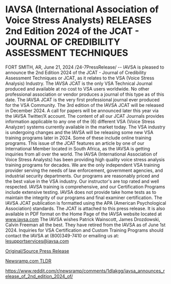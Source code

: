 # IAVSA (International Association of Voice Stress Analysts) RELEASES 2nd Edition 2024 of the JCAT - JOURNAL OF CREDIBILITY ASSESSMENT TECHNIQUES

FORT SMITH, AR, June 21, 2024 /24-7PressRelease/ -- IAVSA is pleased to announce the 2nd Edition 2024 of the JCAT - Journal of Credibility Assessment Techniques or JCAT, as it relates to the VSA (Voice Stress Analysis) Industry.  The IAVSA JCAT is the only VSA Technical Journal produced and available at no cost to VSA users worldwide. No other professional association or vendor produces a journal of this type as of this date. The IAVSA JCAT is the very first professional journal ever produced for the VSA Community.   The 3rd edition of the IAVSA JCAT will be released in December 2024. A call for papers will be announced later this year via the IAVSA Twitter/X account.   The content of all our JCAT Journals provides information applicable to any one of the (6) different VSA (Voice Stress Analyzer) systems currently available in the market today.   The VSA industry is undergoing changes and the IAVSA will be releasing some new VSA training programs later in 2024. Some of these include online training programs.   This issue of the JCAT features an article by one of our International Member located in South Africa, as the IAVSA is getting inquiries from all over the world.   The IAVSA (International Association of Voice Stress Analysts) has been providing high quality voice stress analysis training programs for decades. We are the only independent VSA training provider serving the needs of law enforcement, government agencies, and industrial security departments. Our programs are reasonably priced and the best value in the VSA industry. Our instructor's are top rated and well respected. IAVSA training is comprehensive, and our Certification Programs include extensive testing. IAVSA does not provide take home tests as to maintain the integrity of our programs and final examiner certification.   The IAVSA JCAT publication is formatted using the APA (American Psychological Association) standards. The JCAT is attached to this press release. It is also available in PDF format on the Home Page of the IAVSA website located at www.iavsa.com  The IAVSA wishes Patrick Wainscott, James Drozdowski, Calvin Freeman all the best. They have retired from the IAVSA as of June 1st 2024.   Inquiries for VSA Certification and Custom Training Programs should contact the IAVSA at (800)349-7410 or emailing us at: lesupportservices@iavsa.com 

[Original/Source Press Release](https://www.24-7pressrelease.com/press-release/511877/iavsa-international-association-of-voice-stress-analysts-releases-2nd-edition-2024-of-the-jcat-journal-of-credibility-assessment-techniques)
                    

[Newsramp.com TLDR](None) 

https://www.reddit.com/r/newsramp/comments/1dlakgg/iavsa_announces_release_of_2nd_edition_2024_of/